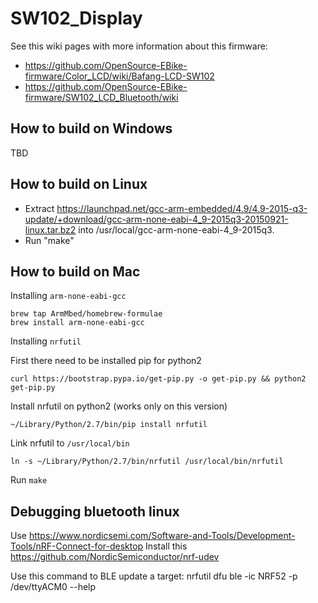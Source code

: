 # SW102_Display

See this wiki pages with more information about this firmware:
- https://github.com/OpenSource-EBike-firmware/Color_LCD/wiki/Bafang-LCD-SW102
- https://github.com/OpenSource-EBike-firmware/SW102_LCD_Bluetooth/wiki

## How to build on Windows

TBD

## How to build on Linux

* Extract https://launchpad.net/gcc-arm-embedded/4.9/4.9-2015-q3-update/+download/gcc-arm-none-eabi-4_9-2015q3-20150921-linux.tar.bz2 into /usr/local/gcc-arm-none-eabi-4_9-2015q3.
* Run "make"

## How to build on Mac

Installing `arm-none-eabi-gcc`

    brew tap ArmMbed/homebrew-formulae
    brew install arm-none-eabi-gcc

Installing `nrfutil`

First there need to be installed pip for python2

    curl https://bootstrap.pypa.io/get-pip.py -o get-pip.py && python2 get-pip.py

Install nrfutil on python2 (works only on this version)

    ~/Library/Python/2.7/bin/pip install nrfutil

Link nrfutil to `/usr/local/bin`

    ln -s ~/Library/Python/2.7/bin/nrfutil /usr/local/bin/nrfutil

Run `make`

## Debugging bluetooth linux

Use https://www.nordicsemi.com/Software-and-Tools/Development-Tools/nRF-Connect-for-desktop
Install this https://github.com/NordicSemiconductor/nrf-udev

Use this command to BLE update a target:
nrfutil dfu ble -ic NRF52 -p /dev/ttyACM0 --help


